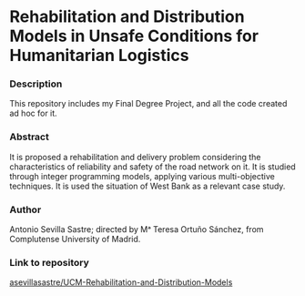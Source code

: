 # Rehabilitation and Distribution Models in Unsafe Conditions for Humanitarian Logistics

### Description
This repository includes my Final Degree Project, and all the code created ad hoc for it.

### Abstract
It is proposed a rehabilitation and delivery problem considering the characteristics of reliability and safety of the road network on it.
It is studied through integer programming models, applying various multi-objective techniques.
It is used the situation of West Bank as a relevant case study.

### Author
Antonio Sevilla Sastre; directed by Mᵃ Teresa Ortuño Sánchez, from Complutense University of Madrid.

### Link to repository
[asevillasastre/UCM-Rehabilitation-and-Distribution-Models](https://github.com/asevillasastre/UCM-Rehabilitation-and-Distribution-Models)
